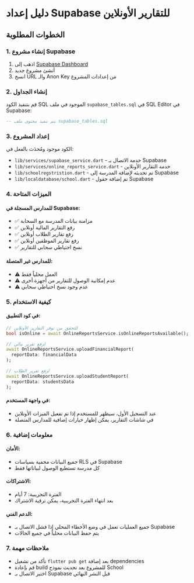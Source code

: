 # دليل إعداد Supabase للتقارير الأونلاين

## الخطوات المطلوبة

### 1. إنشاء مشروع Supabase
1. اذهب إلى [Supabase Dashboard](https://supabase.com/dashboard)
2. أنشئ مشروع جديد
3. انسخ URL والـ Anon Key من إعدادات المشروع

### 2. إنشاء الجداول
قم بتنفيذ الكود SQL الموجود في ملف `supabase_tables.sql` في SQL Editor في Supabase:

```sql
-- يتم تنفيذ محتوى ملف supabase_tables.sql
```

### 3. إعداد المشروع
الكود موجود ومُحدَث بالفعل في:
- `lib/services/supabase_service.dart` - خدمة الاتصال بـ Supabase
- `lib/services/online_reports_service.dart` - خدمة التقارير الأونلاين
- `lib/schoolregstristion.dart` - تم تحديثه لإضافة المدرسة إلى Supabase
- `lib/localdatabase/school.dart` - تم إضافة حقول Supabase

### 4. الميزات المتاحة

#### للمدارس المسجلة في Supabase:
- ✅ مزامنة بيانات المدرسة مع السحابة
- ✅ رفع التقارير المالية أونلاين
- ✅ رفع تقارير الطلاب أونلاين
- ✅ رفع تقارير الموظفين أونلاين
- ✅ نسخ احتياطي سحابي للتقارير

#### للمدارس غير المتصلة:
- ⚠️ العمل محلياً فقط
- ⚠️ عدم إمكانية الوصول للتقارير من أجهزة أخرى
- ⚠️ عدم وجود نسخ احتياطي سحابي

### 5. كيفية الاستخدام

#### في كود التطبيق:
```dart
// للتحقق من توفر التقارير الأونلاين
bool isOnline = await OnlineReportsService.isOnlineReportsAvailable();

// لرفع تقرير مالي
await OnlineReportsService.uploadFinancialReport(
  reportData: financialData
);

// لرفع تقرير الطلاب
await OnlineReportsService.uploadStudentReport(
  reportData: studentsData
);
```

#### في واجهة المستخدم:
- عند التسجيل الأول، سيظهر للمستخدم إذا تم تفعيل الميزات الأونلاين
- في شاشات التقارير، يمكن إظهار خيارات إضافية للمدارس المتصلة

### 6. معلومات إضافية

#### الأمان:
- جميع البيانات محمية بسياسات RLS في Supabase
- كل مدرسة تستطيع الوصول لبياناتها فقط

#### الاشتراكات:
- الفترة التجريبية: 7 أيام
- بعد انتهاء الفترة التجريبية، يمكن ترقية الاشتراك

#### الدعم الفني:
- جميع العمليات تعمل في وضع الأخطاء المحلي إذا فشل الاتصال بـ Supabase
- يتم حفظ البيانات محلياً في جميع الحالات

### 7. ملاحظات مهمة
- تأكد من تشغيل `flutter pub get` بعد إضافة dependencies
- قم بإعادة build للمشروع بعد تحديث نموذج School
- اختبر الاتصال بـ Supabase قبل النشر النهائي
